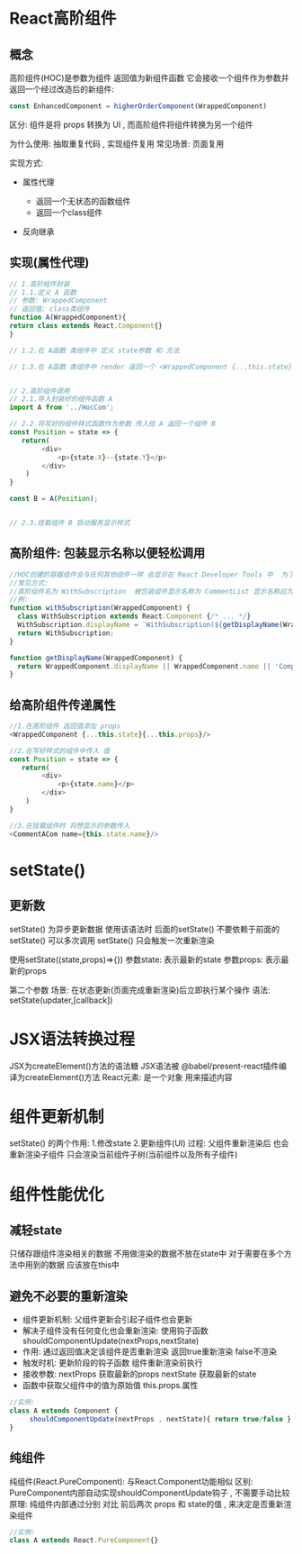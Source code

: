 # React高阶组件

## 概念
高阶组件(HOC)是参数为组件 返回值为新组件函数 它会接收一个组件作为参数并返回一个经过改造后的新组件:
```js
const EnhancedComponent = higherOrderComponent(WrappedComponent)
```

区分:
组件是将 props 转换为 UI , 而高阶组件将组件转换为另一个组件

为什么使用:
抽取重复代码 , 实现组件复用 常见场景: 页面复用

实现方式:
* 属性代理
    * 返回一个无状态的函数组件
    * 返回一个class组件

* 反向继承


## 实现(属性代理)
```js
// 1.高阶组件封装
// 1.1.定义 A 函数 
// 参数: WrappedComponent 
// 返回值: class类组件
function A(WrappedComponent){
return class extends React.Component{}
}

// 1.2.在 A函数 类组件中 定义 state参数 和 方法 

// 1.3.在 A函数 类组件中 render 返回一个 <WrappedComponent {...this.state} />


// 2.高阶组件调用
// 2.1.导入封装好的组件函数 A
import A from '../HocCom';

// 2.2.将写好的组件样式函数作为参数 传入给 A 返回一个组件 B
const Position = state => {
   return(
        <div>
            <p>{state.X}--{state.Y}</p>
        </div>
    )
}

const B = A(Position); 


// 2.3.挂载组件 B 启动服务显示样式
```

## 高阶组件: 包装显示名称以便轻松调用
```js
//HOC创建的容器组件会与任何其他组件一样 会显示在 React Developer Tools 中  为了方便调试 请选择一个显示名称 以表明它是HOC的产物
//常见方式:
//高阶组件名为 WithSubscription  被包装组件显示名称为 CommentList 显示名称应为 WithSubscription(CommentList)
//例:
function withSubscription(WrappedComponent) {
  class WithSubscription extends React.Component {/* ... */}
  WithSubscription.displayName = `WithSubscription(${getDisplayName(WrappedComponent)})`;
  return WithSubscription;
}

function getDisplayName(WrappedComponent) {
  return WrappedComponent.displayName || WrappedComponent.name || 'Component';
}
```


## 给高阶组件传递属性
```js
//1.在高阶组件 返回值添加 props
<WrappedComponent {...this.state}{...this.props}/>

//2.在写好样式的组件中传入 值
const Position = state => {
   return(
        <div>
            <p>{state.name}</p>
        </div>
    )
}

//3.在挂载组件时 将想显示的参数传入
<CommentACom name={this.state.name}/>
```

# setState()

## 更新数
setState() 为异步更新数据
使用该语法时 后面的setState() 不要依赖于前面的setState()
可以多次调用 setState() 只会触发一次重新渲染


使用setState((state,props)=>{})
参数state: 表示最新的state
参数props: 表示最新的props


第二个参数
场景: 在状态更新(页面完成重新渲染)后立即执行某个操作
语法: setState(updater,[callback])


# JSX语法转换过程
JSX为createElement()方法的语法糖
JSX语法被 @babel/present-react插件编译为createElement()方法
React元素: 是一个对象 用来描述内容


# 组件更新机制
setState() 的两个作用: 1.修改state 2.更新组件(UI)
过程: 父组件重新渲染后 也会重新渲染子组件 只会渲染当前组件子树(当前组件以及所有子组件)


# 组件性能优化
## 减轻state
只储存跟组件渲染相关的数据
不用做渲染的数据不放在state中
对于需要在多个方法中用到的数据 应该放在this中


## 避免不必要的重新渲染
* 组件更新机制: 父组件更新会引起子组件也会更新
* 解决子组件没有任何变化也会重新渲染: 使用钩子函数 shouldComponentUpdate(nextProps,nextState) 
* 作用: 通过返回值决定该组件是否重新渲染 返回true重新渲染 false不渲染
* 触发时机: 更新阶段的钩子函数 组件重新渲染前执行
* 接收参数: nextProps 获取最新的props  nextState 获取最新的state
* 函数中获取父组件中的值为原始值 this.props.属性

```js
//实例:
class A extends Component {
     shouldComponentUpdate(nextProps , nextState){ return true/false }   
}
```

## 纯组件
纯组件(React.PureComponent): 与React.Component功能相似
区别: PureComponent内部自动实现shouldComponentUpdate钩子 , 不需要手动比较
原理: 纯组件内部通过分别 对比 前后两次 props 和 state的值 , 来决定是否重新渲染组件

```js
//实例:
class A extends React.PureComponent{}
```
